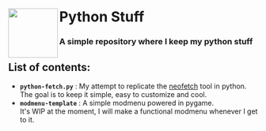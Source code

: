 <div>
<img align="left" src="https://cdn3.iconfinder.com/data/icons/logos-and-brands-adobe/512/267_Python-512.png" height="100px">
<h1><b>Python Stuff</b></h1>
<h3>A simple repository where I keep my python stuff</h3align=>
</div>

## List of contents:
  - <b>`python-fetch.py`</b> : My attempt to replicate the <a href="https://github.com/dylanaraps/neofetch">neofetch</a> tool in python.  
 The goal is to keep it simple, easy to customize and cool.  
  - <b>`modmenu-template`</b> : A simple modmenu powered in pygame.  
  It's WIP at the moment, I will make a functional modmenu whenever I get to it.
